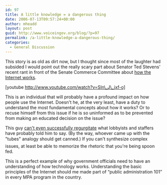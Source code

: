 ```yaml
---
id: 97
title: A little knowledge = a dangerous thing
date: 2006-07-13T09:57:24+00:00
author: mheadd
layout: post
guid: http://www.voiceingov.org/blog/?p=97
permalink: /a-little-knowledge-a-dangerous-thing/
categories:
  - General Discussion
---
```

This story is as old as dirt now, but I thought since most of the laughter had subsided I would point out the really scary part about Senator Ted Stevens' recent rant in front of the Senate Commerce Committee about <a href="http://blog.wired.com/27BStroke6/?entry_id=1512499" target="_blank">how the Internet works</a>.

[youtube http://www.youtube.com/watch?v=SIn\_J\_jxf-o]

This is an individual that will probably have a profound impact on how people use the Internet. Doesn't he, at the very least, have a duty to understand the most fundamental concepts about how it works? Or to recuse himself from this issue if he is so uninformed as to be prevented from making an educated decision on the issue? 

This guy <a href="http://www.publicknowledge.org/node/497" target="_blank">can't even successfully regurgitate</a> what lobbyists and staffers have probably told him to say. (By the way, whoever came up with the "tubes" analogy should get canned.) If you can't synthesize complex issues, at least be able to memorize the rhetoric that you're being spoon fed.

This is a perfect example of why government officials need to have an understanding of how technology works. Understanding the basic principles of the Internet should me made part of &#8220;public administration 101&#8221; in every MPA program in the country.